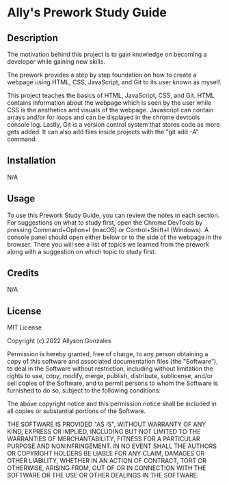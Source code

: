# Ally's Prework Study Guide

## Description

The motivation behind this project is to gain knowledge on becoming a developer while gaining new skills.

The prework provides a step by step foundation on how to create a webpage using HTML, CSS, JavaScript, and Git to its user known as myself.
 
This project teaches the basics of HTML, JavaScript, CSS, and Git. HTML contains information about the webpage which is seen by the user while CSS is the aesthetics and visuals of the webpage. Javascript can contain arrays and/or for loops and can be displayed in the chrome devtools console log. Lastly, Git is a version control system that stores code as more gets added. It can also add files inside projects with the "git add -A" command.

## Installation

N/A

## Usage

To use this Prework Study Guide, you can review the notes in each section. For suggestions on what to study first, open the Chrome DevTools by pressing Command+Option+I (macOS) or Control+Shift+I (Windows). A console panel should open either below or to the side of the webpage in the browser. There you will see a list of topics we learned from the prework along with a suggestion on which topic to study first.

## Credits

N/A

## License
MIT License

Copyright (c) 2022 Allyson Gonzales

Permission is hereby granted, free of charge, to any person obtaining a copy
of this software and associated documentation files (the "Software"), to deal
in the Software without restriction, including without limitation the rights
to use, copy, modify, merge, publish, distribute, sublicense, and/or sell
copies of the Software, and to permit persons to whom the Software is
furnished to do so, subject to the following conditions:

The above copyright notice and this permission notice shall be included in all
copies or substantial portions of the Software.

THE SOFTWARE IS PROVIDED "AS IS", WITHOUT WARRANTY OF ANY KIND, EXPRESS OR
IMPLIED, INCLUDING BUT NOT LIMITED TO THE WARRANTIES OF MERCHANTABILITY,
FITNESS FOR A PARTICULAR PURPOSE AND NONINFRINGEMENT. IN NO EVENT SHALL THE
AUTHORS OR COPYRIGHT HOLDERS BE LIABLE FOR ANY CLAIM, DAMAGES OR OTHER
LIABILITY, WHETHER IN AN ACTION OF CONTRACT, TORT OR OTHERWISE, ARISING FROM,
OUT OF OR IN CONNECTION WITH THE SOFTWARE OR THE USE OR OTHER DEALINGS IN THE
SOFTWARE.